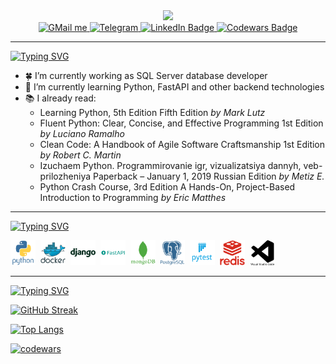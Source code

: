 <div id="header" align="center">
  <img src="https://media.giphy.com/media/QssGEmpkyEOhBCb7e1/giphy.gif" width="100">
</div>


[comment]: <> (Badges: https://github.com/alexandresanlim/Badges4-README.md-Profile)


<div id="badges" align="center">
  <a href="mailto:golifox911@gmail.com">
    <img src="https://img.shields.io/badge/Gmail-D14836?style=for-the-badge&logo=gmail&logoColor=white" alt="GMail me" >
  </a>
  <a href="https://t.me/golifox">
    <img src="https://img.shields.io/badge/Telegram-2CA5E0?style=for-the-badge&logo=telegram&logoColor=white" alt="Telegram"/>
  </a>
  <a href="https://www.linkedin.com/in/david-fisher-36734a263">
    <img src="https://img.shields.io/badge/LinkedIn-blue?style=for-the-badge&logo=linkedin&logoColor=white" alt="LinkedIn Badge"/>
  </a>
  <a href="https://www.codewars.com/users/golifox">
    <img src="https://img.shields.io/badge/Codewars-B1361E?style=for-the-badge&logo=Codewars&logoColor=white" alt="Codewars Badge"/>
  </a>
</div>


---

[![Typing SVG](https://readme-typing-svg.herokuapp.com?color=%2336BCF7&lines=Summary)](https://git.io/typing-svg)

- :four_leaf_clover: I’m currently working as SQL Server database developer
- :snake: I’m currently learning Python, FastAPI and other backend technologies
- :books: I already read:
    - Learning Python, 5th Edition Fifth Edition
    *by Mark Lutz*
    - Fluent Python: Clear, Concise, and Effective Programming 1st Edition
    *by Luciano Ramalho*
    - Clean Code: A Handbook of Agile Software Craftsmanship 1st Edition
    *by Robert C. Martin*
    - Izuchaem Python. Programmirovanie igr, vizualizatsiya dannyh, veb-prilozheniya Paperback – January 1, 2019
    Russian Edition  *by Metiz E.*
    - Python Crash Course, 3rd Edition
    A Hands-On, Project-Based Introduction to Programming
    *by Eric Matthes*

---

[![Typing SVG](https://readme-typing-svg.herokuapp.com?color=%2336BCF7&lines=Languages+and+Tools)](https://git.io/typing-svg)

<div>
  <img src="https://github.com/devicons/devicon/blob/master/icons/python/python-original-wordmark.svg" title="Python" alt="Python" width="40" height="40"/>&nbsp;
  <img src="https://github.com/devicons/devicon/blob/master/icons/docker/docker-original-wordmark.svg" title="Docker" alt="Docker" width="40" height="40"/>&nbsp;
  <img src="https://github.com/devicons/devicon/blob/master/icons/django/django-plain-wordmark.svg" title="Django" alt="Django" width="40" height="40"/>&nbsp;
  <img src="https://github.com/devicons/devicon/blob/master/icons/fastapi/fastapi-original-wordmark.svg" title="FastAPI" alt="FastAPI" width="40" height="40"/>&nbsp;
  <img src="https://github.com/devicons/devicon/blob/master/icons/mongodb/mongodb-plain-wordmark.svg" title="MongoDB" alt="MongoDB" width="40" height="40"/>&nbsp;
  <img src="https://github.com/devicons/devicon/blob/master/icons/postgresql/postgresql-plain-wordmark.svg" title="PLsQL" alt="PLsQL" width="40" height="40"/>&nbsp;
  <img src="https://github.com/devicons/devicon/blob/master/icons/pytest/pytest-plain-wordmark.svg" title="PyTest" alt="PyTest" width="40" height="40"/>&nbsp;
  <img src="https://github.com/devicons/devicon/blob/master/icons/redis/redis-plain-wordmark.svg" title="Redis" alt="Redis" width="40" height="40"/>&nbsp;
  <img src="https://github.com/devicons/devicon/blob/master/icons/vscode/vscode-plain-wordmark.svg" title="VSCode" alt="VSCode" width="40" height="40"/>&nbsp;
</div>

---


[![Typing SVG](https://readme-typing-svg.herokuapp.com?color=%2336BCF7&lines=My+stats)](https://git.io/typing-svg)

[![GitHub Streak](http://github-readme-streak-stats.herokuapp.com?user=golifox&theme=dark&background=000000)](https://git.io/streak-stats)


[![Top Langs](https://github-readme-stats.vercel.app/api/top-langs/?username=golifox&layout=compact&theme=vision-friendly-dark)](https://github.com/anuraghazra/github-readme-stats)

[![codewars](https://www.codewars.com/users/golifox/badges/large)](https://www.codewars.com/users/golifox) 
